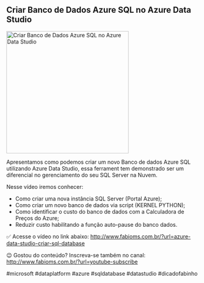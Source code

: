 ## Criar Banco de Dados Azure SQL no Azure Data Studio

<img src="https://fabioms.com.br/uploads/youtube/YZooc1eFBQk.png" alt="Criar Banco de Dados Azure SQL no Azure Data Studio" title="Azure SQL" width="320"/>

Apresentamos como podemos criar um novo Banco de dados Azure SQL utilizando Azure Data Studio, essa ferrament tem demonstrado ser um diferencial no gerenciamento do seu SQL Server na Nuvem.

Nesse vídeo iremos conhecer:
- Como criar uma nova instância SQL Server (Portal Azure);
- Como criar um novo banco de dados via script (KERNEL PYTHON);
- Como identificar o custo do banco de dados com a Calculadora de Preços do Azure;
- Reduzir custo habilitando a função auto-pause do banco dados.

✅ Acesse o vídeo no link abaixo:
http://www.fabioms.com.br/?url=azure-data-studio-criar-sql-database

😉 Gostou do conteúdo? Inscreva-se também no canal:
http://www.fabioms.com.br/?url=youtube-subscribe 

#microsoft #dataplatform #azure #sqldatabase #datastudio #dicadofabinho